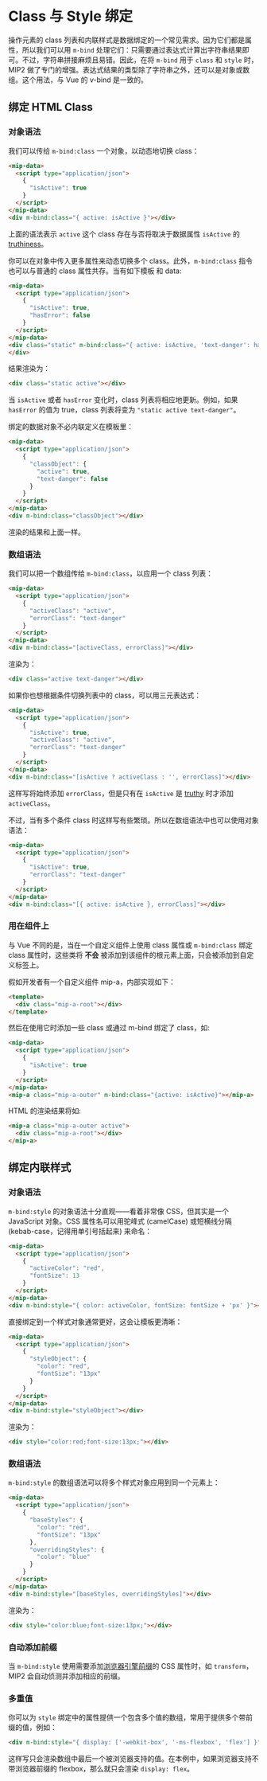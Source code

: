 # Class 与 Style 绑定

操作元素的 class 列表和内联样式是数据绑定的一个常见需求。因为它们都是属性，所以我们可以用 `m-bind` 处理它们：只需要通过表达式计算出字符串结果即可。不过，字符串拼接麻烦且易错。因此，在将 `m-bind` 用于 `class` 和 `style` 时，MIP2 做了专门的增强。表达式结果的类型除了字符串之外，还可以是对象或数组。这个用法，与 Vue 的 v-bind 是一致的。

## 绑定 HTML Class

### 对象语法

我们可以传给 `m-bind:class` 一个对象，以动态地切换 class：

```html
<mip-data>
  <script type="application/json">
    {
      "isActive": true
    }
  </script>
</mip-data>
<div m-bind:class="{ active: isActive }"></div>
```

上面的语法表示 `active` 这个 class 存在与否将取决于数据属性 `isActive` 的 [truthiness](https://developer.mozilla.org/zh-CN/docs/Glossary/Truthy)。

你可以在对象中传入更多属性来动态切换多个 class。此外，`m-bind:class` 指令也可以与普通的 class 属性共存。当有如下模板 和 data:

```html
<mip-data>
  <script type="application/json">
    {
      "isActive": true,
      "hasError": false
    }
  </script>
</mip-data>
<div class="static" m-bind:class="{ active: isActive, 'text-danger': hasError }">
</div>
```

结果渲染为：

```html
<div class="static active"></div>
```

当 `isActive` 或者 `hasError` 变化时，class 列表将相应地更新。例如，如果 `hasError` 的值为 true，class 列表将变为 `"static active text-danger"`。

绑定的数据对象不必内联定义在模板里：

```html
<mip-data>
  <script type="application/json">
    {
      "classObject": {
        "active": true,
        "text-danger": false
      }
    }
  </script>
</mip-data>
<div m-bind:class="classObject"></div>
```

渲染的结果和上面一样。

### 数组语法

我们可以把一个数组传给 `m-bind:class`，以应用一个 class 列表：

```html
<mip-data>
  <script type="application/json">
    {
      "activeClass": "active",
      "errorClass": "text-danger"
    }
  </script>
</mip-data>
<div m-bind:class="[activeClass, errorClass]"></div>
```

渲染为：

```html
<div class="active text-danger"></div>
```

如果你也想根据条件切换列表中的 class，可以用三元表达式：

```html
<mip-data>
  <script type="application/json">
    {
      "isActive": true,
      "activeClass": "active",
      "errorClass": "text-danger"
    }
  </script>
</mip-data>
<div m-bind:class="[isActive ? activeClass : '', errorClass]"></div>
```

这样写将始终添加 `errorClass`，但是只有在 `isActive` 是 [truthy](https://developer.mozilla.org/zh-CN/docs/Glossary/Truthy) 时才添加 `activeClass`。

不过，当有多个条件 class 时这样写有些繁琐。所以在数组语法中也可以使用对象语法：

```html
<mip-data>
  <script type="application/json">
    {
      "isActive": true,
      "errorClass": "text-danger"
    }
  </script>
</mip-data>
<div m-bind:class="[{ active: isActive }, errorClass]"></div>
```

### 用在组件上

与 Vue 不同的是，当在一个自定义组件上使用 class 属性或 `m-bind:class` 绑定 class 属性时，这些类将 **不会** 被添加到该组件的根元素上面，只会被添加到自定义标签上。

假如开发者有一个自定义组件 mip-a，内部实现如下：
```html
<template>
  <div class="mip-a-root"></div>
</template>
```

然后在使用它时添加一些 class 或通过 m-bind 绑定了 class，如:
```html
<mip-data>
  <script type="application/json">
    {
      "isActive": true
    }
  </script>
</mip-data>
<mip-a class="mip-a-outer" m-bind:class="{active: isActive}"></mip-a>
```

HTML 的渲染结果将如:
```html
<mip-a class="mip-a-outer active">
  <div class="mip-a-root"></div>
</mip-a>
```

## 绑定内联样式

### 对象语法

`m-bind:style` 的对象语法十分直观——看着非常像 CSS，但其实是一个 JavaScript 对象。CSS 属性名可以用驼峰式 (camelCase) 或短横线分隔 (kebab-case，记得用单引号括起来) 来命名：

```html
<mip-data>
  <script type="application/json">
    {
      "activeColor": "red",
      "fontSize": 13
    }
  </script>
</mip-data>
<div m-bind:style="{ color: activeColor, fontSize: fontSize + 'px' }"></div>
```

直接绑定到一个样式对象通常更好，这会让模板更清晰：

```html
<mip-data>
  <script type="application/json">
    {
      "styleObject": {
        "color": "red",
        "fontSize": "13px"
      }
    }
  </script>
</mip-data>
<div m-bind:style="styleObject"></div>
```

渲染为：

```html
<div style="color:red;font-size:13px;"></div>
```

### 数组语法

`m-bind:style` 的数组语法可以将多个样式对象应用到同一个元素上：

```html
<mip-data>
  <script type="application/json">
    {
      "baseStyles": {
        "color": "red",
        "fontSize": "13px"
      },
      "overridingStyles": {
        "color": "blue"
      }
    }
  </script>
</mip-data>
<div m-bind:style="[baseStyles, overridingStyles]"></div>
```

渲染为：

```html
<div style="color:blue;font-size:13px;"></div>
```

### 自动添加前缀

当 `m-bind:style` 使用需要添加[浏览器引擎前缀](https://developer.mozilla.org/zh-CN/docs/Glossary/Vendor_Prefix)的 CSS 属性时，如 `transform`，MIP2 会自动侦测并添加相应的前缀。

### 多重值

你可以为 `style` 绑定中的属性提供一个包含多个值的数组，常用于提供多个带前缀的值，例如：

```html
<div m-bind:style="{ display: ['-webkit-box', '-ms-flexbox', 'flex'] }"></div>
```

这样写只会渲染数组中最后一个被浏览器支持的值。在本例中，如果浏览器支持不带浏览器前缀的 flexbox，那么就只会渲染 `display: flex`。
